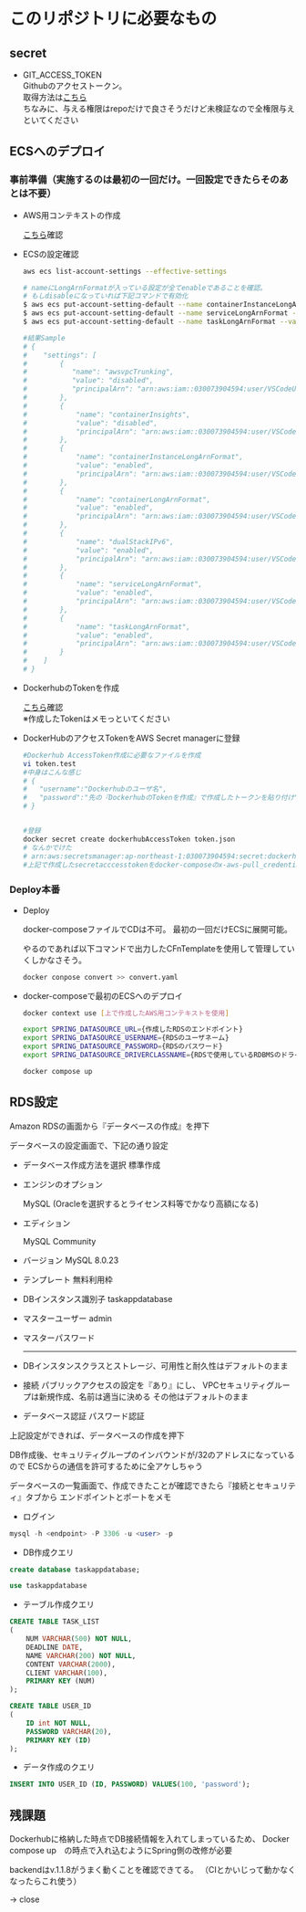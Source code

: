 # このリポジトリに必要なもの

## secret

* GIT_ACCESS_TOKEN  
    Githubのアクセストークン。  
    取得方法は[こちら](https://docs.github.com/ja/github/authenticating-to-github/keeping-your-account-and-data-secure/creating-a-personal-access-token)  
    ちなみに、与える権限はrepoだけで良さそうだけど未検証なので全権限与えといてください  

## ECSへのデプロイ

### 事前準備（実施するのは最初の一回だけ。一回設定できたらそのあとは不要）

* AWS用コンテキストの作成

    [こちら](https://docs.docker.com/cloud/ecs-integration/)確認

* ECSの設定確認

    ```sh
    aws ecs list-account-settings --effective-settings

    # nameにLongArnFormatが入っている設定が全てenableであることを確認。
    # もしdisableになっていれば下記コマンドで有効化
    $ aws ecs put-account-setting-default --name containerInstanceLongArnFormat --value enabled
    $ aws ecs put-account-setting-default --name serviceLongArnFormat --value enabled
    $ aws ecs put-account-setting-default --name taskLongArnFormat --value enabled

    #結果Sample
    # {
    #    "settings": [
    #        {
    #           "name": "awsvpcTrunking",
    #           "value": "disabled",
    #           "principalArn": "arn:aws:iam::030073904594:user/VSCodeUser"
    #        },
    #        {
    #            "name": "containerInsights",
    #            "value": "disabled",
    #            "principalArn": "arn:aws:iam::030073904594:user/VSCodeUser"
    #        },
    #        {
    #            "name": "containerInstanceLongArnFormat",
    #            "value": "enabled",
    #            "principalArn": "arn:aws:iam::030073904594:user/VSCodeUser"
    #        },
    #        {
    #            "name": "containerLongArnFormat",
    #            "value": "enabled",
    #            "principalArn": "arn:aws:iam::030073904594:user/VSCodeUser"
    #        },
    #        {
    #            "name": "dualStackIPv6",
    #            "value": "enabled",
    #            "principalArn": "arn:aws:iam::030073904594:user/VSCodeUser"
    #        },
    #        {
    #            "name": "serviceLongArnFormat",
    #            "value": "enabled",
    #            "principalArn": "arn:aws:iam::030073904594:user/VSCodeUser"
    #        },
    #        {
    #            "name": "taskLongArnFormat",
    #            "value": "enabled",
    #            "principalArn": "arn:aws:iam::030073904594:user/VSCodeUser"
    #        }
    #    ]
    # }

    ```

* DockerhubのTokenを作成

    [こちら](https://docs.docker.com/docker-hub/access-tokens/)確認  
    ※作成したTokenはメモっといてください

* DockerHubのアクセスTokenをAWS Secret managerに登録
  
    ```sh
    #Dockerhub AccessToken作成に必要なファイルを作成
    vi token.test
    #中身はこんな感じ
    # {
    #   "username":"Dockerhubのユーザ名",
    #   "password":"先の『DockerhubのTokenを作成』で作成したトークンを貼り付け"
    # }
    

    #登録
    docker secret create dockerhubAccessToken token.json
    # なんかでけた
    # arn:aws:secretsmanager:ap-northeast-1:030073904594:secret:dockerhubAccessToken-O31KAg
    #上記で作成したsecretacccesstokenをdocker-composeのx-aws-pull_credentials:に定義する
    ```

### Deploy本番

* Deploy

    docker-composeファイルでCDは不可。
    最初の一回だけECSに展開可能。

    やるのであれば以下コマンドで出力したCFnTemplateを使用して管理していくしかなさそう。

    ```sh
    docker conpose convert >> convert.yaml
    ```

* docker-composeで最初のECSへのデプロイ

    ```sh
    docker context use [上で作成したAWS用コンテキストを使用]

    export SPRING_DATASOURCE_URL={作成したRDSのエンドポイント}
    export SPRING_DATASOURCE_USERNAME={RDSのユーザネーム}
    export SPRING_DATASOURCE_PASSWORD={RDSのパスワード}
    export SPRING_DATASOURCE_DRIVERCLASSNAME={RDSで使用しているRDBMSのドライバー名}

    docker compose up
    ```

## RDS設定

Amazon RDSの画面から『データベースの作成』を押下

データベースの設定画面で、下記の通り設定

* データベース作成方法を選択
    標準作成

* エンジンのオプション

    MySQL (Oracleを選択するとライセンス料等でかなり高額になる)

* エディション

    MySQL Community

* バージョン
    MySQL 8.0.23

* テンプレート
    無料利用枠

* DBインスタンス識別子
    taskappdatabase

* マスターユーザー
    admin

* マスターパスワード
    ******

* DBインスタンスクラスとストレージ、可用性と耐久性はデフォルトのまま

* 接続
    パブリックアクセスの設定を『あり』にし、
    VPCセキュリティグループは新規作成、名前は適当に決める
    その他はデフォルトのまま

* データベース認証
    パスワード認証

上記設定ができれば、データベースの作成を押下

DB作成後、セキュリティグループのインバウンドが/32のアドレスになっているので
ECSからの通信を許可するために全アケしちゃう

データベースの一覧画面で、作成できたことが確認できたら『接続とセキュリティ』タブから
エンドポイントとポートをメモ

* ログイン

```sql
mysql -h <endpoint> -P 3306 -u <user> -p
```

* DB作成クエリ

```sql
create database taskappdatabase;

use taskappdatabase
```

* テーブル作成クエリ

```sql
CREATE TABLE TASK_LIST
(
    NUM VARCHAR(500) NOT NULL,
    DEADLINE DATE,
    NAME VARCHAR(200) NOT NULL,
    CONTENT VARCHAR(2000),
    CLIENT VARCHAR(100),
    PRIMARY KEY (NUM)
);

CREATE TABLE USER_ID
(
    ID int NOT NULL,
    PASSWORD VARCHAR(20),
    PRIMARY KEY (ID)
);
```

* データ作成のクエリ

```sql
INSERT INTO USER_ID (ID, PASSWORD) VALUES(100, 'password');
```

## 残課題

 Dockerhubに格納した時点でDB接続情報を入れてしまっているため、
 Docker compose up　の時点で入れ込むようにSpring側の改修が必要

 backendはv.1.1.8がうまく動くことを確認できてる。
 （CIとかいじって動かなくなったらこれ使う）

→ close
